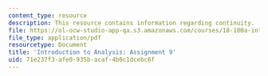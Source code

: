 ```yaml
---
content_type: resource
description: This resource contains information regarding continuity.
file: https://ol-ocw-studio-app-qa.s3.amazonaws.com/courses/18-100a-introduction-to-analysis-fall-2012/71e237f3afe0935bacaf4b0c1dcebc6f_MIT18_100AF12_Assign_9.pdf
file_type: application/pdf
resourcetype: Document
title: 'Introduction to Analysis: Assignment 9'
uid: 71e237f3-afe0-935b-acaf-4b0c1dcebc6f
---
```

